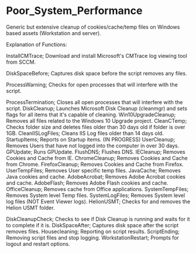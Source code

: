 # Poor_System_Performance
Generic but extensive cleanup of cookies/cache/temp files on Windows based assets (Workstation and server).

Explanation of Functions:

InstallCMTrace; Download and install Microsoft's CMTrace log viewing tool from SCCM.

DiskSpaceBefore; Captures disk space before the script removes any files.

ProcessWarning; Checks for open processes that will interfere with the script.

ProcessTermination; Closes all open processes that will interfere with the script.
DiskCleanup; Launches Microsoft Disk Cleanup (cleanmgr) and sets flags for all items that it's capable of cleaning.
Win10UpgradeCleanup; Removes all files related to the Windows 10 Upgrade project.
CleanCTemp; Checks folder size and deletes files older than 30 days old if folder is over 1GB.
CleanIISLogFiles; Cleans IIS Log files older than 14 days old.
StartupItems; Reports on Startup items. (IN PROGRESS)
UserCleanup; Removes Users that have not logged into the computer in over 30 days.
GPUpdate; Runs GPUpdate.
FlushDNS; Flushes DNS.
IECleanup; Removes Cookies and Cache from IE.
ChromeCleanup; Removes Cookies and Cache from Chrome.
FirefoxCleanup; Removes Cookies and Cache from Firefox.
UserTempFiles; Removes User specific temp files.
JavaCache; Removes Java cookies and cache.
AdobeAcrobat; Removes Adobe Acrobat cookies and cache.
AdobeFlash; Removes Adobe Flash cookies and cache.
OfficeCleanup; Removes cache from Office applications.
SystemTempFiles; Removes System level Temp files.
SystemLogFiles; Removes System level log files (NOT Event Viewer logs).
HelionUSMT; Checks for and removes the Helion USMT folder.

DiskCleanupCheck; Checks to see if Disk Cleanup is running and waits for it to complete if it is.
DiskSpaceAfter; Captures disk space after the script removes files.
Housecleaning; Reporting on script results.
ScriptEnding; Removing script files and stop logging.
WorkstationRestart; Prompts for logout and restart options.
